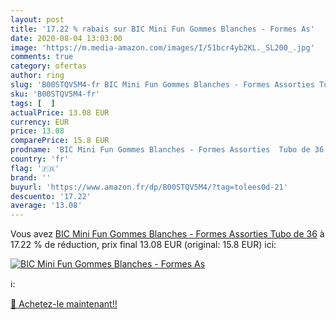 ```yaml
---
layout: post
title: '17.22 % rabais sur BIC Mini Fun Gommes Blanches - Formes As'
date: 2020-08-04 13:03:00
image: 'https://m.media-amazon.com/images/I/51bcr4yb2KL._SL200_.jpg'
comments: true
category: ofertas
author: ring
slug: 'B00STQV5M4-fr BIC Mini Fun Gommes Blanches - Formes Assorties Tubo de 36'
sku: 'B00STQV5M4-fr'
tags: [  ]
actualPrice: 13.08 EUR
currency: EUR
price: 13.08
comparePrice: 15.8 EUR
prodname: 'BIC Mini Fun Gommes Blanches - Formes Assorties  Tubo de 36'
country: 'fr'
flag: '🇫🇷'
brand: ''
buyurl: 'https://www.amazon.fr/dp/B00STQV5M4/?tag=tolees0d-21'
descuento: '17.22'
average: '13.08'
---
```


Vous avez [BIC Mini Fun Gommes Blanches - Formes Assorties  Tubo de 36](https://www.amazon.fr/dp/B00STQV5M4/?tag=tolees0d-21)  à  17.22 % de réduction, prix final  13.08 EUR (original: 15.8 EUR) ici:

[![BIC Mini Fun Gommes Blanches - Formes As](https://m.media-amazon.com/images/I/51bcr4yb2KL._SL200_.jpg)](https://www.amazon.fr/dp/B00STQV5M4/?tag=tolees0d-21)

ℹ️:


[🛒 Achetez-le maintenant!!](https://www.amazon.fr/dp/B00STQV5M4/?tag=tolees0d-21)
